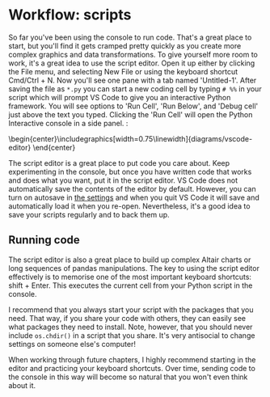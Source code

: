 # Workflow: scripts

So far you've been using the console to run code. That's a great place to start, but you'll find it gets cramped pretty quickly as you create more complex graphics and data transformations. To give yourself more room to work, it's a great idea to use the script editor. Open it up either by clicking the File menu, and selecting New File or using the keyboard shortcut Cmd/Ctrl + N. Now you'll see one pane with a tab named 'Untitled-1'. After saving the file as `*.py` you can start a new coding cell by typing `# %%` in your script which will prompt VS Code to give you an interactive Python framework. You will see options to 'Run Cell', 'Run Below', and 'Debug cell' just above the text you typed. Clicking the 'Run Cell' will open the Python Interactive console in a side panel. :


\begin{center}\includegraphics[width=0.75\linewidth]{diagrams/vscode-editor} \end{center}

The script editor is a great place to put code you care about. Keep experimenting in the console, but once you have written code that works and does what you want, put it in the script editor. VS Code does not automatically save the contents of the editor by default. However, you can turn on autosave in [the settings](https://code.visualstudio.com/docs/editor/codebasics#_save-auto-save) and when you quit VS Code it will save and automatically load it when you re-open. Nevertheless, it's a good idea to save your scripts regularly and to back them up.

## Running code

The script editor is also a great place to build up complex Altair charts or long sequences of pandas manipulations. The key to using the script editor effectively is to memorise one of the most important keyboard shortcuts: shift + Enter. This executes the current cell from your Python script in the console. 

I recommend that you always start your script with the packages that you need. That way, if you share your code with others, they can easily see what packages they need to install. Note, however, that you should never include `os.chdir()` in a script that you share. It's very antisocial to change settings on someone else's computer!

When working through future chapters, I highly recommend starting in the editor and practicing your keyboard shortcuts. Over time, sending code to the console in this way will become so natural that you won't even think about it.
